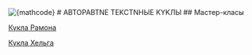 <img src="https://latex.codecogs.com/png.latex?{TomirisDoll}" alt="{mathcode}">
# ABTOPABTNE TEKCTNНЫE KYKЛЫ   
## Macтep-клаcы

[Кукла Рамона](course1)

[Кукла Хельга](course1)

